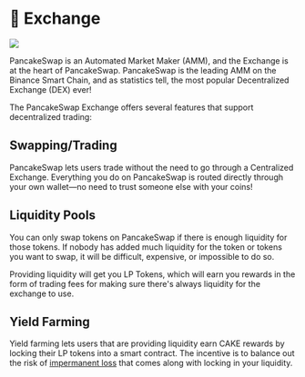 # 🔄 Exchange

![](../../.gitbook/assets/docs-masthead-19-.png)

PancakeSwap is an Automated Market Maker \(AMM\), and the Exchange is at the heart of PancakeSwap. PancakeSwap is the leading AMM on the Binance Smart Chain, and as statistics tell, the most popular Decentralized Exchange \(DEX\) ever!

The PancakeSwap Exchange offers several features that support decentralized trading:

## Swapping/Trading

PancakeSwap lets users trade without the need to go through a Centralized Exchange. Everything you do on PancakeSwap is routed directly through your own wallet—no need to trust someone else with your coins!

## Liquidity Pools

You can only swap tokens on PancakeSwap if there is enough liquidity for those tokens. If nobody has added much liquidity for the token or tokens you want to swap, it will be difficult, expensive, or impossible to do so.

Providing liquidity will get you LP Tokens, which will earn you rewards in the form of trading fees for making sure there's always liquidity for the exchange to use.

## Yield Farming

Yield farming lets users that are providing liquidity earn CAKE rewards by locking their LP tokens into a smart contract. The incentive is to balance out the risk of [impermanent loss](https://academy.binance.com/en/articles/impermanent-loss-explained) that comes along with locking in your liquidity.



